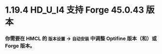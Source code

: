 # 1.19.4 HD_U_I4 支持 Forge 45.0.43 版本

### 你需要在 HMCL 的 `版本设置` -> `自动安装` 中调整 Optifine 版本（和）或 Forge 版本。
